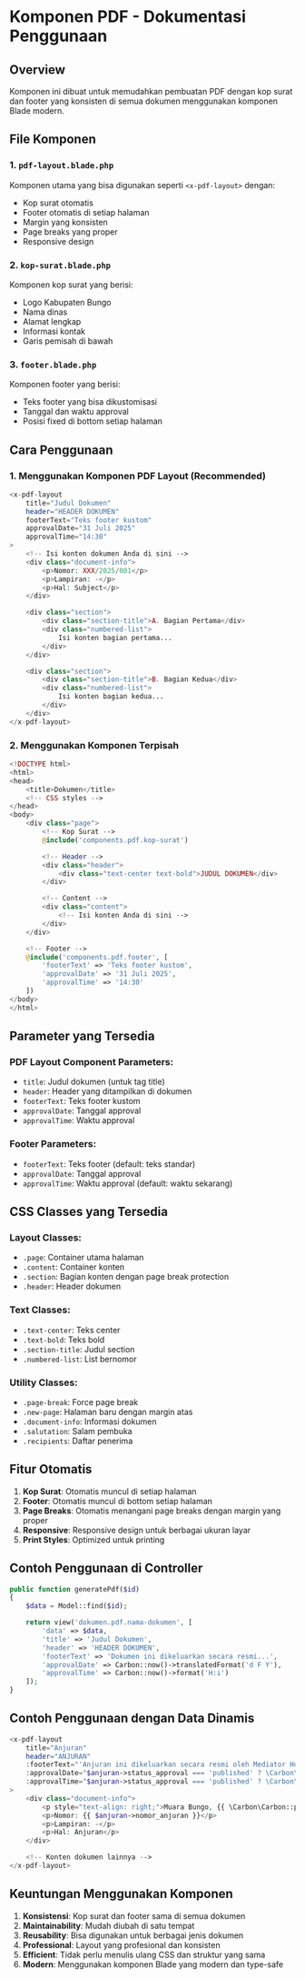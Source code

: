 # Komponen PDF - Dokumentasi Penggunaan

## Overview

Komponen ini dibuat untuk memudahkan pembuatan PDF dengan kop surat dan footer yang konsisten di semua dokumen menggunakan komponen Blade modern.

## File Komponen

### 1. `pdf-layout.blade.php`

Komponen utama yang bisa digunakan seperti `<x-pdf-layout>` dengan:

-   Kop surat otomatis
-   Footer otomatis di setiap halaman
-   Margin yang konsisten
-   Page breaks yang proper
-   Responsive design

### 2. `kop-surat.blade.php`

Komponen kop surat yang berisi:

-   Logo Kabupaten Bungo
-   Nama dinas
-   Alamat lengkap
-   Informasi kontak
-   Garis pemisah di bawah

### 3. `footer.blade.php`

Komponen footer yang berisi:

-   Teks footer yang bisa dikustomisasi
-   Tanggal dan waktu approval
-   Posisi fixed di bottom setiap halaman

## Cara Penggunaan

### 1. Menggunakan Komponen PDF Layout (Recommended)

```php
<x-pdf-layout
    title="Judul Dokumen"
    header="HEADER DOKUMEN"
    footerText="Teks footer kustom"
    approvalDate="31 Juli 2025"
    approvalTime="14:30"
>
    <!-- Isi konten dokumen Anda di sini -->
    <div class="document-info">
        <p>Nomor: XXX/2025/001</p>
        <p>Lampiran: -</p>
        <p>Hal: Subject</p>
    </div>

    <div class="section">
        <div class="section-title">A. Bagian Pertama</div>
        <div class="numbered-list">
            Isi konten bagian pertama...
        </div>
    </div>

    <div class="section">
        <div class="section-title">B. Bagian Kedua</div>
        <div class="numbered-list">
            Isi konten bagian kedua...
        </div>
    </div>
</x-pdf-layout>
```

### 2. Menggunakan Komponen Terpisah

```php
<!DOCTYPE html>
<html>
<head>
    <title>Dokumen</title>
    <!-- CSS styles -->
</head>
<body>
    <div class="page">
        <!-- Kop Surat -->
        @include('components.pdf.kop-surat')

        <!-- Header -->
        <div class="header">
            <div class="text-center text-bold">JUDUL DOKUMEN</div>
        </div>

        <!-- Content -->
        <div class="content">
            <!-- Isi konten Anda di sini -->
        </div>
    </div>

    <!-- Footer -->
    @include('components.pdf.footer', [
        'footerText' => 'Teks footer kustom',
        'approvalDate' => '31 Juli 2025',
        'approvalTime' => '14:30'
    ])
</body>
</html>
```

## Parameter yang Tersedia

### PDF Layout Component Parameters:

-   `title`: Judul dokumen (untuk tag title)
-   `header`: Header yang ditampilkan di dokumen
-   `footerText`: Teks footer kustom
-   `approvalDate`: Tanggal approval
-   `approvalTime`: Waktu approval

### Footer Parameters:

-   `footerText`: Teks footer (default: teks standar)
-   `approvalDate`: Tanggal approval
-   `approvalTime`: Waktu approval (default: waktu sekarang)

## CSS Classes yang Tersedia

### Layout Classes:

-   `.page`: Container utama halaman
-   `.content`: Container konten
-   `.section`: Bagian konten dengan page break protection
-   `.header`: Header dokumen

### Text Classes:

-   `.text-center`: Teks center
-   `.text-bold`: Teks bold
-   `.section-title`: Judul section
-   `.numbered-list`: List bernomor

### Utility Classes:

-   `.page-break`: Force page break
-   `.new-page`: Halaman baru dengan margin atas
-   `.document-info`: Informasi dokumen
-   `.salutation`: Salam pembuka
-   `.recipients`: Daftar penerima

## Fitur Otomatis

1. **Kop Surat**: Otomatis muncul di setiap halaman
2. **Footer**: Otomatis muncul di bottom setiap halaman
3. **Page Breaks**: Otomatis menangani page breaks dengan margin yang proper
4. **Responsive**: Responsive design untuk berbagai ukuran layar
5. **Print Styles**: Optimized untuk printing

## Contoh Penggunaan di Controller

```php
public function generatePdf($id)
{
    $data = Model::find($id);

    return view('dokumen.pdf.nama-dokumen', [
        'data' => $data,
        'title' => 'Judul Dokumen',
        'header' => 'HEADER DOKUMEN',
        'footerText' => 'Dokumen ini dikeluarkan secara resmi...',
        'approvalDate' => Carbon::now()->translatedFormat('d F Y'),
        'approvalTime' => Carbon::now()->format('H:i')
    ]);
}
```

## Contoh Penggunaan dengan Data Dinamis

```php
<x-pdf-layout
    title="Anjuran"
    header="ANJURAN"
    :footerText="'Anjuran ini dikeluarkan secara resmi oleh Mediator Hubungan Industrial dan disetujui oleh Kepala Dinas Tenaga Kerja dan Transmigrasi Kabupaten Bungo'"
    :approvalDate="$anjuran->status_approval === 'published' ? \Carbon\Carbon::parse($anjuran->published_at)->translatedFormat('d F Y') : \Carbon\Carbon::parse($anjuran->created_at)->translatedFormat('d F Y')"
    :approvalTime="$anjuran->status_approval === 'published' ? \Carbon\Carbon::parse($anjuran->published_at)->format('H:i') : \Carbon\Carbon::parse($anjuran->created_at)->format('H:i')"
>
    <div class="document-info">
        <p style="text-align: right;">Muara Bungo, {{ \Carbon\Carbon::parse($anjuran->created_at)->translatedFormat('d F Y') }}</p>
        <p>Nomor: {{ $anjuran->nomor_anjuran }}</p>
        <p>Lampiran: -</p>
        <p>Hal: Anjuran</p>
    </div>

    <!-- Konten dokumen lainnya -->
</x-pdf-layout>
```

## Keuntungan Menggunakan Komponen

1. **Konsistensi**: Kop surat dan footer sama di semua dokumen
2. **Maintainability**: Mudah diubah di satu tempat
3. **Reusability**: Bisa digunakan untuk berbagai jenis dokumen
4. **Professional**: Layout yang profesional dan konsisten
5. **Efficient**: Tidak perlu menulis ulang CSS dan struktur yang sama
6. **Modern**: Menggunakan komponen Blade yang modern dan type-safe
